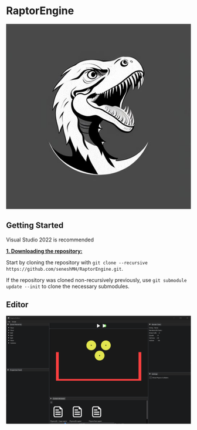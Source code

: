 # RaptorEngine

<div style="text-align: center;">

![Raptor](/Resources/logo.png?raw=true "Raptor")

</div>

## Getting Started

Visual Studio 2022 is recommended

<ins>**1. Downloading the repository:**</ins>

Start by cloning the repository with `git clone --recursive https://github.com/seneshMH/RaptorEngine.git`.

If the repository was cloned non-recursively previously, use `git submodule update --init` to clone the necessary submodules.

## Editor

![Raptor](/Resources/screen.png?raw=true "Raptor")
